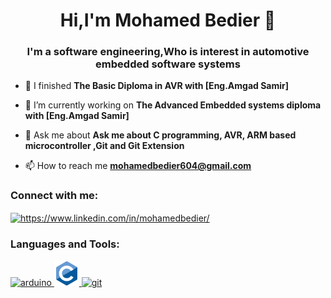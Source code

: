 <h1 align="center">Hi,I'm Mohamed Bedier 👋</h1>
<h3 align="center">I'm a software engineering,Who is interest in automotive embedded software systems</h3>

- 🔭 I finished **The Basic Diploma in AVR with [Eng.Amgad Samir]**
  
- 🌱 I’m currently working on **The Advanced Embedded systems diploma with [Eng.Amgad Samir]**

- 💬 Ask me about **Ask me about C programming, AVR, ARM based microcontroller ,Git and Git Extension**

- 📫 How to reach me **mohamedbedier604@gmail.com**

<h3 align="left">Connect with me:</h3>
<p align="left">
<a href="https://linkedin.com/in/https://www.linkedin.com/in/mohamedbedier/" target="blank"><img align="center" src="https://raw.githubusercontent.com/rahuldkjain/github-profile-readme-generator/master/src/images/icons/Social/linked-in-alt.svg" alt="https://www.linkedin.com/in/mohamedbedier/" height="30" width="40" /></a>

<h3 align="left">Languages and Tools:</h3>
<p align="left"> <a href="https://www.arduino.cc/" target="_blank" rel="noreferrer"> <img src="https://cdn.worldvectorlogo.com/logos/arduino-1.svg" alt="arduino" width="40" height="40"/> </a> <a href="https://www.cprogramming.com/" target="_blank" rel="noreferrer"> <img src="https://raw.githubusercontent.com/devicons/devicon/master/icons/c/c-original.svg" alt="c" width="40" height="40"/> </a> <a href="https://git-scm.com/" target="_blank" rel="noreferrer"> <img src="https://www.vectorlogo.zone/logos/git-scm/git-scm-icon.svg" alt="git" width="40" height="40"/> </a> </p>
